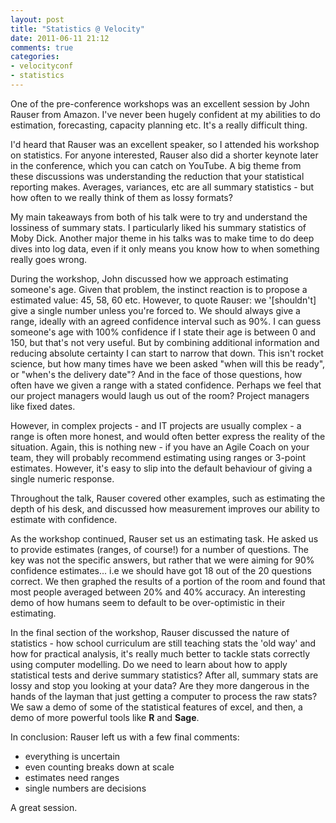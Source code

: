 ```yaml
---
layout: post
title: "Statistics @ Velocity"
date: 2011-06-11 21:12
comments: true
categories:
- velocityconf
- statistics
---
```


One of the pre-conference workshops was an excellent session by John Rauser from
Amazon. I've never been hugely confident at my abilities to do estimation,
forecasting, capacity planning etc. It's a really difficult thing.

I'd heard that Rauser was an excellent speaker, so I attended his workshop on
statistics. For anyone interested, Rauser also did a shorter keynote later in
the conference, which you can catch on YouTube. A big theme from these
discussions was understanding the reduction that your statistical reporting
makes. Averages, variances, etc are all summary statistics - but how often to we
really think of them as lossy formats?

  

  My main takeaways from both of his talk were to try and understand the
  lossiness of summary stats. I particularly liked his summary statistics of
  Moby Dick. Another major theme in his talks was to make time to do deep dives
  into log data, even if it only means you know how to when something really
  goes wrong.

  

  During the workshop, John discussed how we approach estimating someone's age.
  Given that problem, the instinct reaction is to propose a estimated value: 45,
  58, 60 etc. However, to quote Rauser: we '[shouldn't] give a single number
  unless you're forced to. We should always give a range, ideally with an agreed
  confidence interval such as 90%. I can guess someone's age with 100%
  confidence if I state their age is between 0 and 150, but that's not very
  useful. But by combining additional information and reducing absolute
  certainty I can start to narrow that down. This isn't rocket science, but how
  many times have we been asked "when will this be ready", or "when's the
  delivery date"? And in the face of those questions, how often have we given a
  range with a stated confidence. Perhaps we feel that our project managers
  would laugh us out of the room? Project managers like fixed dates.

However, in complex projects - and IT projects are usually complex - a range is
often more honest, and would often better express the reality of the situation.
Again, this is nothing new - if you have an Agile Coach on your team, they will
probably recommend estimating using ranges or 3-point estimates. However, it's
easy to slip into the default behaviour of giving a single numeric response.

  Throughout the talk, Rauser covered other examples, such as estimating the
  depth of his desk, and discussed how measurement improves our ability to
  estimate with confidence.

  

  As the workshop continued, Rauser set us an estimating task. He asked us to
  provide estimates (ranges, of course!) for a number of questions. The key was
  not the specific answers, but rather that we were aiming for 90% confidence
  estimates... i.e we should have got 18 out of the 20 questions correct. We
  then graphed the results of a portion of the room and found that most people
  averaged between 20% and 40% accuracy. An interesting demo of how humans seem
  to default to be over-optimistic in their estimating.

  

  In the final section of the workshop, Rauser discussed the nature of
  statistics - how school curriculum are still teaching stats the 'old way' and
  how for practical analysis, it's really much better to tackle stats correctly
  using computer modelling. Do we need to learn about how to apply statistical
  tests and derive summary statistics? After all, summary stats are lossy and
  stop you looking at your data? Are they more dangerous in the hands of the
  layman that just getting a computer to process the raw stats? We saw a demo of
  some of the statistical features of excel, and then, a demo of more powerful
  tools like **R** and **Sage**.

  

  In conclusion: Rauser left us with a few final comments:

  * everything is uncertain
  * even counting breaks down at scale
  * estimates need ranges
  * single numbers are decisions

A great session.